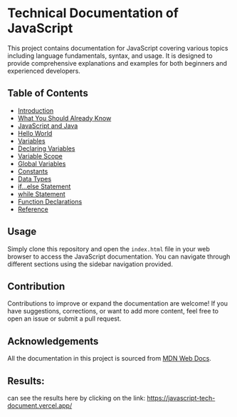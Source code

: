 # Technical Documentation of JavaScript

This project contains documentation for JavaScript covering various topics including language fundamentals, syntax, and usage. It is designed to provide comprehensive explanations and examples for both beginners and experienced developers.

## Table of Contents

- [Introduction](#Introduction)
- [What You Should Already Know](#What_you_should_already_know)
- [JavaScript and Java](#JavaScript_and_Java)
- [Hello World](#Hello_world)
- [Variables](#Variables)
- [Declaring Variables](#Declaring_variables)
- [Variable Scope](#Variable_scope)
- [Global Variables](#Global_variables)
- [Constants](#Constants)
- [Data Types](#Data_types)
- [if...else Statement](#if...else_statement)
- [while Statement](#while_statement)
- [Function Declarations](#Function_declarations)
- [Reference](#Reference)

## Usage

Simply clone this repository and open the `index.html` file in your web browser to access the JavaScript documentation. You can navigate through different sections using the sidebar navigation provided.

## Contribution

Contributions to improve or expand the documentation are welcome! If you have suggestions, corrections, or want to add more content, feel free to open an issue or submit a pull request.

## Acknowledgements

All the documentation in this project is sourced from [MDN Web Docs](https://developer.mozilla.org/en-US/docs/Web/JavaScript/Guide).

## Results:
can see the results here by clicking on the link:
https://javascript-tech-document.vercel.app/
